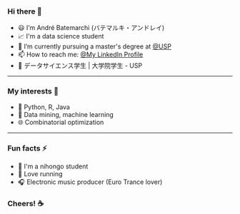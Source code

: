 ### Hi there 👋

- 😃 I’m André Batemarchi (バテマルキ・アンドレイ)
- 📈 I'm a data science student
- 📖 I’m currently pursuing a master's degree at [@USP](https://www5.usp.br)
- 📫 How to reach me: [@My LinkedIn Profile](https://www.linkedin.com/in/andré-batemarchi/)
- 🍱 データサイエンス学生 | 大学院学生 - USP

---

### My interests 💭
- 🐍 Python, R, Java
- 🧠 Data mining, machine learning
- 🌐 Combinatorial optimization

---

### Fun facts ⚡
- 🍜 I'm a nihongo student
- 🏃 Love running
- 🎧 Electronic music producer (Euro Trance lover) 

### Cheers! ☕

<!--
**Andygrammer/Andygrammer** is a ✨ _special_ ✨ repository because its `README.md` (this file) appears on your GitHub profile.
